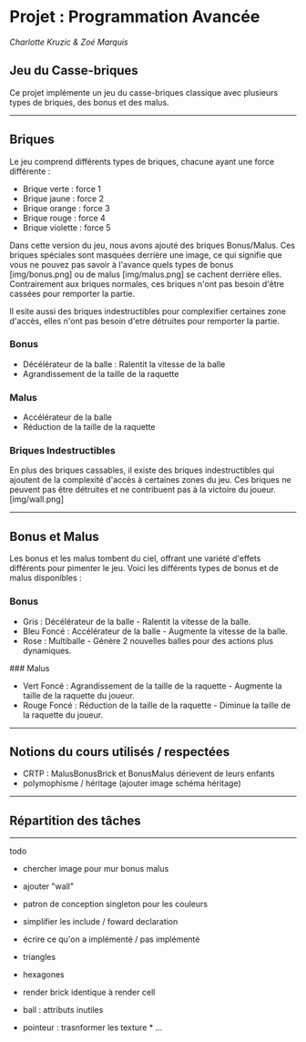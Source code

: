 # Projet : Programmation Avancée
_Charlotte Kruzic & Zoé Marquis_

## Jeu du Casse-briques
Ce projet implémente un jeu du casse-briques classique avec plusieurs types de briques, des bonus et des malus.

---
## Briques
Le jeu comprend différents types de briques, chacune ayant une force différente :

- Brique verte : force 1
- Brique jaune : force 2
- Brique orange : force 3
- Brique rouge : force 4
- Brique violette : force 5

Dans cette version du jeu, nous avons ajouté des briques Bonus/Malus. Ces briques spéciales sont masquées derrière une image, ce qui signifie que vous ne pouvez pas savoir à l'avance quels types de bonus [img/bonus.png] ou de malus [img/malus.png] se cachent derrière elles. Contrairement aux briques normales, ces briques n'ont pas besoin d'être cassées pour remporter la partie.

Il esite aussi des briques indestructibles pour complexifier certaines zone d'accès, elles n'ont pas besoin d'etre détruites pour remporter la partie.

### Bonus
- Décélérateur de la balle : Ralentit la vitesse de la balle
- Agrandissement de la taille de la raquette
  
### Malus 
- Accélérateur de la balle
- Réduction de la taille de la raquette 
  
### Briques Indestructibles
En plus des briques cassables, il existe des briques indestructibles qui ajoutent de la complexité d'accès à certaines zones du jeu. Ces briques ne peuvent pas être détruites et ne contribuent pas à la victoire du joueur.
[img/wall.png]
  
--- 
## Bonus et Malus
Les bonus et les malus tombent du ciel, offrant une variété d'effets différents pour pimenter le jeu. Voici les différents types de bonus et de malus disponibles :

### Bonus
- Gris : Décélérateur de la balle - Ralentit la vitesse de la balle.
- Bleu Foncé : Accélérateur de la balle - Augmente la vitesse de la balle.
- Rose : Multiballe - Génère 2 nouvelles balles pour des actions plus dynamiques.

### Malus 
- Vert Foncé : Agrandissement de la taille de la raquette - Augmente la taille de la raquette du joueur.
- Rouge Foncé : Réduction de la taille de la raquette - Diminue la taille de la raquette du joueur.

---
## Notions du cours utilisés / respectées 
- CRTP : MalusBonusBrick et BonusMalus dérievent de leurs enfants
- polymophisme / héritage (ajouter image schéma héritage)

---
## Répartition des tâches

---
todo
- chercher image pour mur bonus malus
- ajouter "wall"
- patron de conception singleton pour les couleurs 
  
- simplifier les include / foward declaration
  
- écrire ce qu'on a implémenté / pas implémenté
  
- triangles 
- hexagones

- render brick identique à render cell
- ball : attributs inutiles
- pointeur : trasnformer les texture * ...
